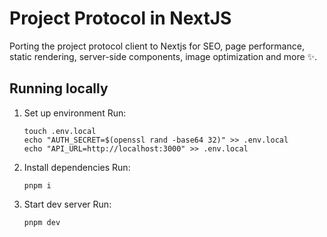 # Project Protocol in NextJS

Porting the project protocol client to Nextjs for SEO, page performance, static rendering, server-side components, image optimization and more ✨.

## Running locally

1. Set up environment
   Run:

   ```shell
   touch .env.local
   echo "AUTH_SECRET=$(openssl rand -base64 32)" >> .env.local
   echo "API_URL=http://localhost:3000" >> .env.local
   ```

2. Install dependencies
   Run:

   ```shell
   pnpm i
   ```

3. Start dev server
   Run:
   ```shell
   pnpm dev
   ```
